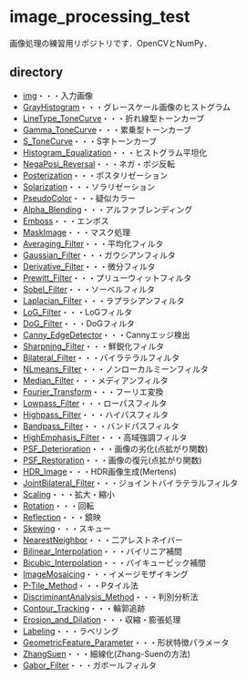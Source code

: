 # image_processing_test
画像処理の練習用リポジトリです．OpenCVとNumPy．

## directory
- [img](https://github.com/nono-n1I/image_processing_test/tree/master/img)・・・入力画像
- [GrayHistogram](https://github.com/nono-n1I/image_processing_test/tree/master/GrayHistogram)・・・グレースケール画像のヒストグラム
- [LineType_ToneCurve](https://github.com/nono-n1I/image_processing_test/tree/master/LineType_ToneCurve)・・・折れ線型トーンカーブ
- [Gamma_ToneCurve](https://github.com/nono-n1I/image_processing_test/tree/master/Gamma_ToneCurve)・・・累乗型トーンカーブ
- [S_ToneCurve](https://github.com/nono-n1I/image_processing_test/tree/master/S_ToneCurve)・・・S字トーンカーブ
- [Histogram_Equalization](https://github.com/nono-n1I/image_processing_test/tree/master/Histogram_Equalization)・・・ヒストグラム平坦化
- [NegaPosi_Reversal](https://github.com/nono-n1I/image_processing_test/tree/master/NegaPosi_Reversal)・・・ネガ・ポジ反転
- [Posterization](https://github.com/nono-n1I/image_processing_test/tree/master/Posterization)・・・ポスタリゼーション
- [Solarization](https://github.com/nono-n1I/image_processing_test/tree/master/Solarization)・・・ソラリゼーション
- [PseudoColor](https://github.com/nono-n1I/image_processing_test/tree/master/PseudoColor)・・・疑似カラー
- [Alpha_Blending](https://github.com/nono-n1I/image_processing_test/tree/master/Alpha_Blending)・・・アルファブレンディング
- [Emboss](https://github.com/nono-n1I/image_processing_test/tree/master/Emboss)・・・エンボス
- [MaskImage](https://github.com/nono-n1I/image_processing_test/tree/master/MaskImage)・・・マスク処理
- [Averaging_Filter](https://github.com/nono-n1I/image_processing_test/tree/master/Averaging_Filter)・・・平均化フィルタ
- [Gaussian_Filter](https://github.com/nono-n1I/image_processing_test/tree/master/Gaussian_Filter)・・・ガウシアンフィルタ
- [Derivative_Filter](https://github.com/nono-n1I/image_processing_test/tree/master/Derivative_Filter)・・・微分フィルタ
- [Prewitt_Filter](https://github.com/nono-n1I/image_processing_test/tree/master/Prewitt_Filter)・・・プリューウィットフィルタ
- [Sobel_Filter](https://github.com/nono-n1I/image_processing_test/tree/master/Sobel_Filter)・・・ソーベルフィルタ
- [Laplacian_Filter](https://github.com/nono-n1I/image_processing_test/tree/master/Laplacian_Filter)・・・ラプラシアンフィルタ
- [LoG_Filter](https://github.com/nono-n1I/image_processing_test/tree/master/LoG_Filter)・・・LoGフィルタ
- [DoG_Filter](https://github.com/nono-n1I/image_processing_test/tree/master/DoG_Filter)・・・DoGフィルタ
- [Canny_EdgeDetector](https://github.com/nono-n1I/image_processing_test/tree/master/Canny_EdgeDetector)・・・Cannyエッジ検出
- [Sharpning_Filter](https://github.com/nono-n1I/image_processing_test/tree/master/Sharpning_Filter)・・・鮮鋭化フィルタ
- [Bilateral_Filter](https://github.com/nono-n1I/image_processing_test/tree/master/Bilateral_Filter)・・・バイラテラルフィルタ
- [NLmeans_Filter](https://github.com/nono-n1I/image_processing_test/tree/master/NLmeans_Filter)・・・ノンローカルミーンフィルタ
- [Median_Filter](https://github.com/nono-n1I/image_processing_test/tree/master/Median_Filter)・・・メディアンフィルタ
- [Fourier_Transform](https://github.com/nono-n1I/image_processing_test/tree/master/Fourier_Transform)・・・フーリエ変換
- [Lowpass_Filter](https://github.com/nono-n1I/image_processing_test/tree/master/Lowpass_Filter)・・・ローパスフィルタ
- [Highpass_Filter](https://github.com/nono-n1I/image_processing_test/tree/master/Highpass_Filter)・・・ハイパスフィルタ
- [Bandpass_Filter](https://github.com/nono-n1I/image_processing_test/tree/master/Bandpass_Filter)・・・バンドパスフィルタ
- [HighEmphasis_Filter](https://github.com/nono-n1I/image_processing_test/tree/master/HighEmphasis_Filter)・・・高域強調フィルタ
- [PSF_Deterioration](https://github.com/nono-n1I/image_processing_test/tree/master/PSF_Deterioration)・・・画像の劣化(点拡がり関数)
- [PSF_Restoration](https://github.com/nono-n1I/image_processing_test/tree/master/PSF_Restoration)・・・画像の復元(点拡がり関数)
- [HDR_Image](https://github.com/nono-n1I/image_processing_test/tree/master/HDR_Image)・・・HDR画像生成(Mertens)
- [JointBilateral_Filter](https://github.com/nono-n1I/image_processing_test/tree/master/JointBilateral_Filter)・・・ジョイントバイラテラルフィルタ
- [Scaling](https://github.com/nono-n1I/image_processing_test/tree/master/Scaling)・・・拡大・縮小
- [Rotation](https://github.com/nono-n1I/image_processing_test/tree/master/Rotation)・・・回転
- [Reflection](https://github.com/nono-n1I/image_processing_test/tree/master/Reflection)・・・鏡映
- [Skewing](https://github.com/nono-n1I/image_processing_test/tree/master/Skewing)・・・スキュー
- [NearestNeighbor](https://github.com/nono-n1I/image_processing_test/tree/master/NearestNeighbor)・・・二アレストネイバー
- [Bilinear_Interpolation](https://github.com/nono-n1I/image_processing_test/tree/master/Bilinear_Interpolation)・・・バイリニア補間
- [Bicubic_Interpolation](https://github.com/nono-n1I/image_processing_test/tree/master/Bicubic_Interpolation)・・・バイキュービック補間
- [ImageMosaicing](https://github.com/nono-n1I/image_processing_test/tree/master/ImageMosaicing)・・・イメージモザイキング
- [P-Tile_Method](https://github.com/nono-n1I/image_processing_test/tree/master/P-Tile_Method)・・・Pタイル法
- [DiscriminantAnalysis_Method](https://github.com/nono-n1I/image_processing_test/tree/master/DiscriminantAnalysis_Method)・・・判別分析法
- [Contour_Tracking](https://github.com/nono-n1I/image_processing_test/tree/master/Contour_Tracking)・・・輪郭追跡
- [Erosion_and_Dilation](https://github.com/nono-n1I/image_processing_test/tree/master/Erosion_and_Dilation)・・・収縮・膨張処理
- [Labeling](https://github.com/nono-n1I/image_processing_test/tree/master/Labeling)・・・ラベリング
- [GeometricFeature_Parameter](https://github.com/nono-n1I/image_processing_test/tree/master/GeometricFeature_Parameter)・・・形状特徴パラメータ
- [ZhangSuen](https://github.com/nono-n1I/image_processing_test/tree/master/ZhangSuen)・・・細線化(Zhang-Suenの方法)
- [Gabor_Filter](https://github.com/nono-n1I/image_processing_test/tree/master/Gabor_Filter)・・・ガボールフィルタ
